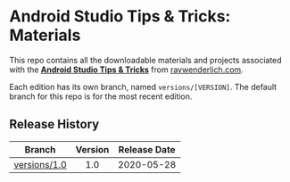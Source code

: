 # Android Studio Tips & Tricks: Materials

This repo contains all the downloadable materials and projects associated with the **[Android Studio Tips & Tricks](https://www.raywenderlich.com/10054540-android-studio-tips-and-tricks)** from [raywenderlich.com](https://www.raywenderlich.com).

Each edition has its own branch, named `versions/[VERSION]`. The default branch for this repo is for the most recent edition.

## Release History

| Branch                                                                                  | Version | Release Date |
| --------------------------------------------------------------------------------------- |:-------:|:------------:|
| [versions/1.0](https://github.com/raywenderlich/video-astt-materials/tree/versions/1.0) | 1.0     | 2020-05-28   |
